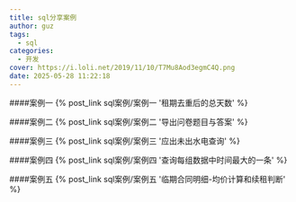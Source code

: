 ```yaml
---
title: sql分享案例
author: guz
tags:
  - sql
categories:
  - 开发
cover: https://i.loli.net/2019/11/10/T7Mu8Aod3egmC4Q.png
date: 2025-05-28 11:22:18
---
```

####案例一
{% post_link sql案例/案例一 '租期去重后的总天数' %} 

####案例二
{% post_link sql案例/案例二 '导出问卷题目与答案' %} 

####案例三
{% post_link sql案例/案例三 '应出未出水电查询' %}

####案例四
{% post_link sql案例/案例四 '查询每组数据中时间最大的一条' %}

####案例五
{% post_link sql案例/案例五 '临期合同明细-均价计算和续租判断' %}